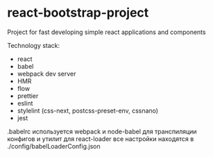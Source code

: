 # react-bootstrap-project

Project for fast developing simple react applications and components

Technology stack:
- react
- babel
- webpack dev server
- HMR
- flow
- prettier
- eslint
- stylelint (css-next, postcss-preset-env, cssnano)
- jest

.babelrc используется webpack и node-babel для транспиляции конфигов и утилит
для react-loader все настройки находятся в ./config/babelLoaderConfig.json